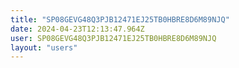 ```yaml
---
title: "SP08GEVG48Q3PJB12471EJ25TB0HBRE8D6M89NJQ"
date: 2024-04-23T12:13:47.964Z
user: SP08GEVG48Q3PJB12471EJ25TB0HBRE8D6M89NJQ
layout: "users"
---
```

    